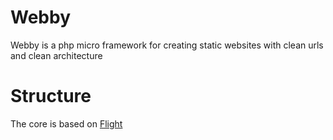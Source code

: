 # Webby
Webby is a php micro framework for creating static websites with clean urls and clean architecture

# Structure 
The core is based on [Flight](https://github.com/mikecao/flight)
